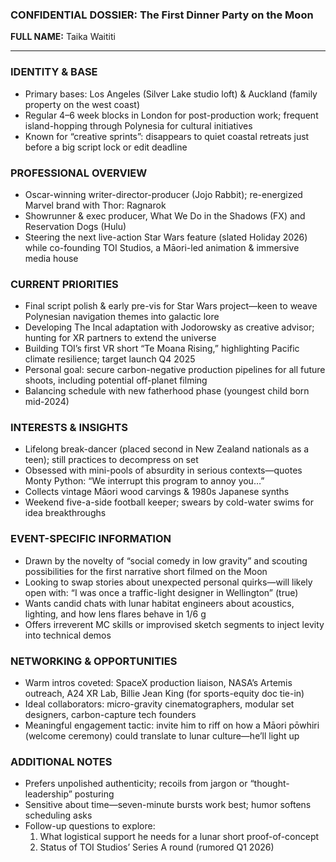### CONFIDENTIAL DOSSIER: The First Dinner Party on the Moon

**FULL NAME:** Taika Waititi

---
### IDENTITY & BASE
- Primary bases: Los Angeles (Silver Lake studio loft) & Auckland (family property on the west coast)
- Regular 4–6 week blocks in London for post-production work; frequent island-hopping through Polynesia for cultural initiatives
- Known for “creative sprints”: disappears to quiet coastal retreats just before a big script lock or edit deadline

### PROFESSIONAL OVERVIEW
- Oscar-winning writer-director-producer (Jojo Rabbit); re-energized Marvel brand with Thor: Ragnarok
- Showrunner & exec producer, What We Do in the Shadows (FX) and Reservation Dogs (Hulu)
- Steering the next live-action Star Wars feature (slated Holiday 2026) while co-founding TOI Studios, a Māori-led animation & immersive media house

### CURRENT PRIORITIES
- Final script polish & early pre-vis for Star Wars project—keen to weave Polynesian navigation themes into galactic lore
- Developing The Incal adaptation with Jodorowsky as creative advisor; hunting for XR partners to extend the universe
- Building TOI’s first VR short “Te Moana Rising,” highlighting Pacific climate resilience; target launch Q4 2025
- Personal goal: secure carbon-negative production pipelines for all future shoots, including potential off-planet filming
- Balancing schedule with new fatherhood phase (youngest child born mid-2024)

### INTERESTS & INSIGHTS
- Lifelong break-dancer (placed second in New Zealand nationals as a teen); still practices to decompress on set
- Obsessed with mini-pools of absurdity in serious contexts—quotes Monty Python: “We interrupt this program to annoy you…”
- Collects vintage Māori wood carvings & 1980s Japanese synths
- Weekend five-a-side football keeper; swears by cold-water swims for idea breakthroughs

### EVENT-SPECIFIC INFORMATION
- Drawn by the novelty of “social comedy in low gravity” and scouting possibilities for the first narrative short filmed on the Moon
- Looking to swap stories about unexpected personal quirks—will likely open with: “I was once a traffic-light designer in Wellington” (true)
- Wants candid chats with lunar habitat engineers about acoustics, lighting, and how lens flares behave in 1/6 g
- Offers irreverent MC skills or improvised sketch segments to inject levity into technical demos

### NETWORKING & OPPORTUNITIES
- Warm intros coveted: SpaceX production liaison, NASA’s Artemis outreach, A24 XR Lab, Billie Jean King (for sports-equity doc tie-in)
- Ideal collaborators: micro-gravity cinematographers, modular set designers, carbon-capture tech founders
- Meaningful engagement tactic: invite him to riff on how a Māori pōwhiri (welcome ceremony) could translate to lunar culture—he’ll light up

### ADDITIONAL NOTES
- Prefers unpolished authenticity; recoils from jargon or “thought-leadership” posturing
- Sensitive about time—seven-minute bursts work best; humor softens scheduling asks
- Follow-up questions to explore: 
  1) What logistical support he needs for a lunar short proof-of-concept 
  2) Status of TOI Studios’ Series A round (rumored Q1 2026)